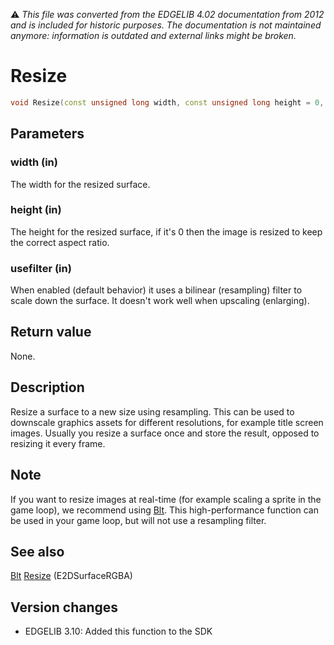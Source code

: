 :warning: _This file was converted from the EDGELIB 4.02 documentation from 2012 and is included for historic purposes. The documentation is not maintained anymore: information is outdated and external links might be broken._

# Resize


```c++
void Resize(const unsigned long width, const unsigned long height = 0, bool usefilter = true)
```

## Parameters
### width (in)
The width for the resized surface.

### height (in)
The height for the resized surface, if it's 0 then the image is resized to keep the correct aspect ratio.

### usefilter (in)
When enabled (default behavior) it uses a bilinear (resampling) filter to scale down the surface. It doesn't work well when upscaling (enlarging).

## Return value
None.

## Description
Resize a surface to a new size using resampling. This can be used to downscale graphics assets for different resolutions, for example title screen images. Usually you resize a surface once and store the result, opposed to resizing it every frame.

## Note
If you want to resize images at real-time (for example scaling a sprite in the game loop), we recommend using [Blt](e2dsurface_blt.md). This high-performance function can be used in your game loop, but will not use a resampling filter.

## See also
[Blt](e2dsurface_blt.md) 
[Resize](e2dsurfacergba_resize.md) (E2DSurfaceRGBA)

## Version changes
- EDGELIB 3.10: Added this function to the SDK

